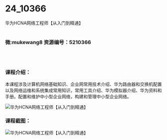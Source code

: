 # 24_10366
华为HCNA网络工程师【从入门到精通】
<br/></br>
<h3>微:mukewang8 资源编号：5210366</h3>
<br/></br>
<h3>课程介绍：</h3>
<p>本课程涉及计算机网络基础知识、企业网常用技术介绍、华为路由器和交换机配置以及网络运维和系统集成常用知识，常用工具介绍、华为模拟器介绍、华为资料和手册。配置和维护中小型企业网络，构建和管理中小型企业网络。</p>
<p><img src="https://www.ko996.com/wp-content/uploads/img/2020/02/1-74.png" alt="华为HCNA网络工程师【从入门到精通】"></p>
<div class="info-desc">
<h3>课程截图：</h3>
<p><img src="https://www.ko996.com/wp-content/uploads/img/2020/02/11-71.png" alt="华为HCNA网络工程师【从入门到精通】"></p>


			
</div>
